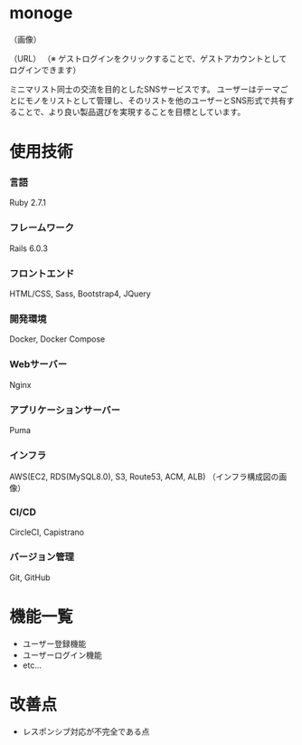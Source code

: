 # monoge

（画像）

（URL）
（※ ゲストログインをクリックすることで、ゲストアカウントとしてログインできます）

ミニマリスト同士の交流を目的としたSNSサービスです。
ユーザーはテーマごとにモノをリストとして管理し、そのリストを他のユーザーとSNS形式で共有することで、より良い製品選びを実現することを目標としています。

# 使用技術
### 言語
Ruby 2.7.1
### フレームワーク
Rails 6.0.3
### フロントエンド
HTML/CSS, Sass, Bootstrap4, JQuery
### 開発環境
Docker, Docker Compose
### Webサーバー
Nginx
### アプリケーションサーバー
Puma
### インフラ
AWS(EC2, RDS(MySQL8.0), S3, Route53, ACM, ALB)
（インフラ構成図の画像）
### CI/CD
CircleCI, Capistrano
### バージョン管理
 Git, GitHub

# 機能一覧
* ユーザー登録機能
* ユーザーログイン機能
* etc...

# 改善点
* レスポンシブ対応が不完全である点
